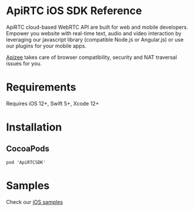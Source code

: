 # ApiRTC iOS SDK Reference

ApiRTC cloud-based WebRTC API are built for web and mobile developers. Empower you website with real-time text, audio and video interaction by leveraging our javascript library (compatible Node.js or Angular.js) or use our plugins for your mobile apps. 

[Apizee](https://apizee.com/) takes care of browser compatibility, security and NAT traversal issues for you.

# Requirements

Requires iOS 12+, Swift 5+, Xcode 12+

# Installation

## CocoaPods

```
pod 'ApiRTCSDK'
```

# Samples

Check our [iOS samples](https://github.com/apizee/ApiRTC-iOS-Samples)
